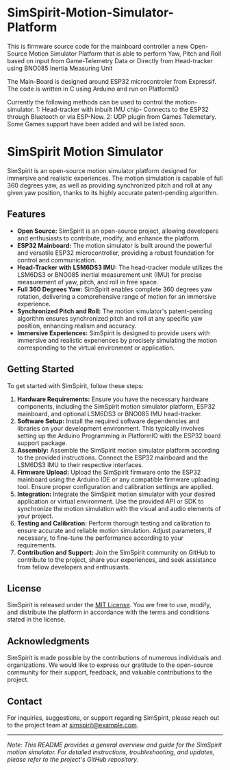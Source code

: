 # SimSpirit-Motion-Simulator-Platform
This is firmware source code for the mainboard controller a new Open-Source Motion Simulator Platform that is able to perform Yaw, Pitch and Roll based on input from Game-Telemetry Data or Directly from Head-tracker using BNO085 Inertia Measuring Unit

The Main-Board is designed around ESP32 microcontroler from Expressif.
The code is written in C using Arduino and run on PlatformIO

Currently the following methods can be used to control the motion-simulator.
1: Head-tracker with inbuilt IMU chip- Connects to the ESP32 through Bluetooth or via ESP-Now.
2: UDP plugin from Games Telemetary. Some Games support have been added and will be listed soon.

# SimSpirit Motion Simulator

SimSpirit is an open-source motion simulator platform designed for immersive and realistic experiences. The motion simulation is capable of full 360 degrees yaw, as well as providing synchronized pitch and roll at any given yaw position, thanks to its highly accurate patent-pending algorithm.

## Features

- **Open Source:** SimSpirit is an open-source project, allowing developers and enthusiasts to contribute, modify, and enhance the platform.
- **ESP32 Mainboard:** The motion simulator is built around the powerful and versatile ESP32 microcontroller, providing a robust foundation for control and communication.
- **Head-Tracker with LSM6DS3 IMU:** The head-tracker module utilizes the LSM6DS3 or BNO085 inertial measurement unit (IMU) for precise measurement of yaw, pitch, and roll in free space.
- **Full 360 Degrees Yaw:** SimSpirit enables complete 360 degrees yaw rotation, delivering a comprehensive range of motion for an immersive experience.
- **Synchronized Pitch and Roll:** The motion simulator's patent-pending algorithm ensures synchronized pitch and roll at any specific yaw position, enhancing realism and accuracy.
- **Immersive Experiences:** SimSpirit is designed to provide users with immersive and realistic experiences by precisely simulating the motion corresponding to the virtual environment or application.

## Getting Started

To get started with SimSpirit, follow these steps:

1. **Hardware Requirements:** Ensure you have the necessary hardware components, including the SimSpirit motion simulator platform, ESP32 mainboard, and optional LSM6DS3 or BNO085 IMU head-tracker.
2. **Software Setup:** Install the required software dependencies and libraries on your development environment. This typically involves setting up the Arduino Programming in PlatformIO with the ESP32 board support package.
3. **Assembly:** Assemble the SimSpirit motion simulator platform according to the provided instructions. Connect the ESP32 mainboard and the LSM6DS3 IMU to their respective interfaces.
4. **Firmware Upload:** Upload the SimSpirit firmware onto the ESP32 mainboard using the Arduino IDE or any compatible firmware uploading tool. Ensure proper configuration and calibration settings are applied.
5. **Integration:** Integrate the SimSpirit motion simulator with your desired application or virtual environment. Use the provided API or SDK to synchronize the motion simulation with the visual and audio elements of your project.
6. **Testing and Calibration:** Perform thorough testing and calibration to ensure accurate and reliable motion simulation. Adjust parameters, if necessary, to fine-tune the performance according to your requirements.
7. **Contribution and Support:** Join the SimSpirit community on GitHub to contribute to the project, share your experiences, and seek assistance from fellow developers and enthusiasts.

## License

SimSpirit is released under the [MIT License](LICENSE). You are free to use, modify, and distribute the platform in accordance with the terms and conditions stated in the license.

## Acknowledgments

SimSpirit is made possible by the contributions of numerous individuals and organizations. We would like to express our gratitude to the open-source community for their support, feedback, and valuable contributions to the project.

## Contact

For inquiries, suggestions, or support regarding SimSpirit, please reach out to the project team at simspirit@example.com.

---
*Note: This README provides a general overview and guide for the SimSpirit motion simulator. For detailed instructions, troubleshooting, and updates, please refer to the project's GitHub repository.*
